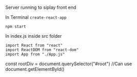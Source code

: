 Server running to siplay front end

In Terminal
`create-react-app`

`npm start`

In index.js inside src folder

`import React from "react"  `                                                     
`import ReactDOM from "react-dom"`  
`import App from "./App.js"`

const rootDiv = document.querySelector("#root")                                 //Can use document.getElementById()
